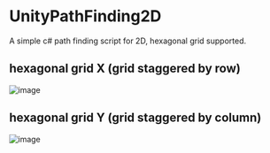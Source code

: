 # UnityPathFinding2D
A simple c# path finding script for 2D, hexagonal grid supported.

## hexagonal grid X (grid staggered by row)
![image](https://user-images.githubusercontent.com/19882542/44308633-f81b9780-a3eb-11e8-8342-fac0977792f4.png)

## hexagonal grid Y (grid staggered by column)
![image](https://user-images.githubusercontent.com/19882542/44308656-55afe400-a3ec-11e8-8186-c6760fb5d8cd.png)